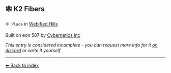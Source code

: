 ## 🕸️ K2 Fibers

`🪧 Place` in [Webified Hills](/webified_hills.md)

Built on eon 507 by [Cybernetics Inc](/cybernetics_inc.md)

_This entry is considered incomplete - you can request more info for it [on discord](<https://discord.com/channels/562910943848169472/1173922660489633802>) or write it yourself_


----------
[⬅️ Back to index](/index.md#2dc0_s)